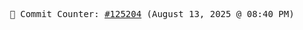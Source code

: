 <p align="center">
    <samp>
        📮 Commit Counter: <a href="https://github.com/Javascript-void0/Javascript-void0/commits/main">#125204</a> (August 13, 2025 @ 08:40 PM)
    </samp>
</p>